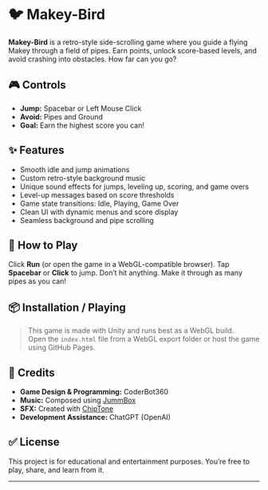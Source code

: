 # 🐦 Makey-Bird

**Makey-Bird** is a retro-style side-scrolling game where you guide a flying Makey through a field of pipes. Earn points, unlock score-based levels, and avoid crashing into obstacles. How far can you go?

## 🎮 Controls

- **Jump:** Spacebar or Left Mouse Click  
- **Avoid:** Pipes and Ground  
- **Goal:** Earn the highest score you can!

## ✨ Features

- Smooth idle and jump animations  
- Custom retro-style background music  
- Unique sound effects for jumps, leveling up, scoring, and game overs  
- Level-up messages based on score thresholds  
- Game state transitions: Idle, Playing, Game Over  
- Clean UI with dynamic menus and score display  
- Seamless background and pipe scrolling

## 🧠 How to Play

Click **Run** (or open the game in a WebGL-compatible browser). Tap **Spacebar** or **Click** to jump. Don’t hit anything. Make it through as many pipes as you can!

## 📦 Installation / Playing

> This game is made with Unity and runs best as a WebGL build.  
> Open the `index.html` file from a WebGL export folder or host the game using GitHub Pages.

## 🎵 Credits

- **Game Design & Programming:** CoderBot360  
- **Music:** Composed using [JummBox](https://jummb.us)  
- **SFX:** Created with [ChipTone](https://sfbgames.itch.io/chiptone)  
- **Development Assistance:** ChatGPT (OpenAI)

## ✅ License

This project is for educational and entertainment purposes. You’re free to play, share, and learn from it.

---
